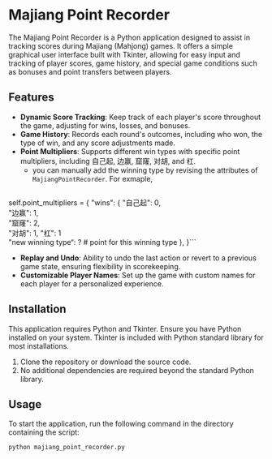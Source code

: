 # Majiang Point Recorder

The Majiang Point Recorder is a Python application designed to assist in tracking scores during Majiang (Mahjong) games. It offers a simple graphical user interface built with Tkinter, allowing for easy input and tracking of player scores, game history, and special game conditions such as bonuses and point transfers between players.

## Features

- **Dynamic Score Tracking**: Keep track of each player's score throughout the game, adjusting for wins, losses, and bonuses.
- **Game History**: Records each round's outcomes, including who won, the type of win, and any score adjustments made.
- **Point Multipliers**: Supports different win types with specific point multipliers, including 自己起, 边赢, 窟窿, 对胡, and 杠.
  - you can manually add the winning type by revising the attributes of ```MajiangPointRecorder```. For exmaple, 
    ```python
self.point_multipliers = {
    "wins": {
        "自己起": 0,  
        "边赢": 1,   
        "窟窿": 2,   
        "对胡": 1,
        "杠": 1      
        "new winning type“: ? # point for this winning type
    },
}```
- **Replay and Undo**: Ability to undo the last action or revert to a previous game state, ensuring flexibility in scorekeeping.
- **Customizable Player Names**: Set up the game with custom names for each player for a personalized experience.

## Installation

This application requires Python and Tkinter. Ensure you have Python installed on your system. Tkinter is included with Python standard library for most installations.

1. Clone the repository or download the source code.
2. No additional dependencies are required beyond the standard Python library.

## Usage

To start the application, run the following command in the directory containing the script:

```bash
python majiang_point_recorder.py
```
